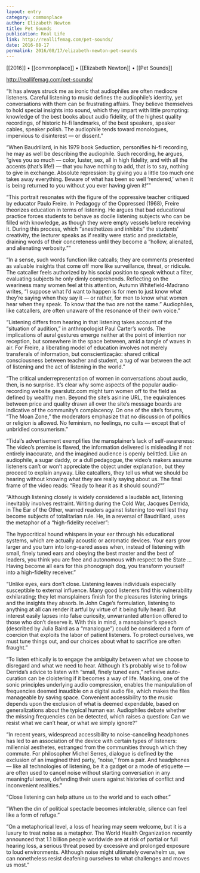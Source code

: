 ```yaml
---
layout: entry
category: commonplace
author: Elizabeth Newton
title: Pet Sounds
publication: Real Life
link: http://reallifemag.com/pet-sounds/
date: 2016-08-17
permalink: 2016/08/17/elizabeth-newton-pet-sounds
---
```


[[2016]] • [[commonplace]] • [[Elizabeth Newton]] • [[Pet Sounds]]

http://reallifemag.com/pet-sounds/

“It has always struck me as ironic that audiophiles are often mediocre listeners. Careful listening to music defines the audiophile’s identity, yet conversations with them can be frustrating affairs. They believe themselves to hold special insights into sound, which they impart with little prompting: knowledge of the best books about audio fidelity, of the highest quality recordings, of historic hi-fi landmarks, of the best speakers, speaker cables, speaker polish. The audiophile tends toward monologues, impervious to disinterest — or dissent.”

“When Baudrillard, in his 1979 book Seduction, personifies hi-fi recording, he may as well be describing the audiophile. Such recording, he argues, “gives you so much — color, luster, sex, all in high fidelity, and with all the accents (that’s life!) — that you have nothing to add, that is to say, nothing to give in exchange. Absolute repression: by giving you a little too much one takes away everything. Beware of what has been so well ‘rendered,’ when it is being returned to you without you ever having given it!””

“This portrait resonates with the figure of the oppressive teacher critiqued by educator Paulo Freire. In Pedagogy of the Oppressed (1968), Freire theorizes education in terms of listening. He argues that bad educational practice forces students to behave as docile listening subjects who can be filled with knowledge, as though they were empty vessels before receiving it. During this process, which “anesthetizes and inhibits” the students’ creativity, the lecturer speaks as if reality were static and predictable, draining words of their concreteness until they become a “hollow, alienated, and alienating verbosity.””

“In a sense, such words function like catcalls; they are comments presented as valuable insights that come off more like surveillance, threat, or ridicule. The catcaller feels authorized by his social position to speak without a filter, evaluating subjects he only dimly comprehends. Reflecting on the weariness many women feel at this attention, Autumn Whitefield-Madrano writes, “I suppose what I’d want to happen is for men to just know what they’re saying when they say it — or rather, for men to know what women hear when they speak. To know that the two are not the same.” Audiophiles, like catcallers, are often unaware of the resonance of their own voice.”

“Listening differs from hearing in that listening takes account of the “situation of audition,” in anthropologist Paul Carter’s words. The implications of aural gestures emerge neither at the point of intention nor reception, but somewhere in the space between, amid a tangle of waves in air. For Freire, a liberating model of education involves not merely transferals of information, but conscientização: shared critical consciousness between teacher and student, a tug of war between the act of listening and the act of listening in the world.”

“The critical underrepresentation of women in conversations about audio, then, is no surprise. It’s clear why some aspects of the popular audio-recording website gearslutz.com might turn women off to the field as defined by wealthy men. Beyond the site’s asinine URL, the equivalences between price and quality drawn all over the site’s message boards are indicative of the community’s complacency. On one of the site’s forums, “The Moan Zone,” the moderators emphasize that no discussion of politics or religion is allowed. No feminism, no feelings, no cults — except that of unbridled consumerism.”

“Tidal’s advertisement exemplifies the mansplainer’s lack of self-awareness: The video’s premise is flawed, the information delivered is misleading if not entirely inaccurate, and the imagined audience is openly belittled. Like an audiophile, a sugar daddy, or a dull pedagogue, the video’s makers assume listeners can’t or won’t appreciate the object under explanation, but they proceed to explain anyway. Like catcallers, they tell us what we should be hearing without knowing what they are really saying about us. The final frame of the video reads: “Ready to hear it as it should sound?””

“Although listening closely is widely considered a laudable act, listening inevitably involves restraint. Writing during the Cold War, Jacques Derrida, in The Ear of the Other, warned readers against listening too well lest they become subjects of totalitarian rule. He, in a reversal of Baudrillard, uses the metaphor of a “high-fidelity receiver”:

The hypocritical hound whispers in your ear through his educational systems, which are actually acoustic or acromatic devices. Your ears grow larger and you turn into long-eared asses when, instead of listening with small, finely tuned ears and obeying the best master and the best of leaders, you think you are free and autonomous with respect to the State … Having become all ears for this phonograph dog, you transform yourself into a high-fidelity receiver.”

“Unlike eyes, ears don’t close. Listening leaves individuals especially susceptible to external influence. Many good listeners find this vulnerability exhilarating; they let mansplainers finish for the pleasures listening brings and the insights they absorb. In John Cage’s formulation, listening to anything at all can render it artful by virtue of it being fully heard. But interest easily lapses into false curiosity, unwarranted attention offered to those who don’t deserve it. With this in mind, a mansplainer’s speech (described by Julia Baird as a “manalogue”) could be considered a form of coercion that exploits the labor of patient listeners. To protect ourselves, we must tune things out, and our choices about what to sacrifice are often fraught.”

“To listen ethically is to engage the ambiguity between what we choose to disregard and what we need to hear. Although it’s probably wise to follow Derrida’s advice to listen with “small, finely tuned ears,” reflexive auto-curation can be cloistering if it becomes a way of life. Masking, one of the sonic principles underlying audio compression, enables the manipulation of frequencies deemed inaudible on a digital audio file, which makes the files manageable by saving space. Convenient accessibility to the music depends upon the exclusion of what is deemed expendable, based on generalizations about the typical human ear. Audiophiles debate whether the missing frequencies can be detected, which raises a question: Can we resist what we can’t hear, or what we simply ignore?”

“In recent years, widespread accessibility to noise-canceling headphones has led to an association of the device with certain types of listeners: millennial aesthetes, estranged from the communities through which they commute. For philosopher Michel Serres, dialogue is defined by the exclusion of an imagined third party, “noise,” from a pair. And headphones — like all technologies of listening, be it a gadget or a mode of etiquette — are often used to cancel noise without starting conversation in any meaningful sense, defending their users against histories of conflict and inconvenient realities.”

“Close listening can help attune us to the world and to each other.”

“When the din of political spectacle becomes intolerable, silence can feel like a form of refuge.”

“On a metaphorical level, a loss of hearing may seem welcome, but it is a luxury to treat noise as a metaphor. The World Health Organization recently announced that 1.1 billion people worldwide are at risk of partial or full hearing loss, a serious threat posed by excessive and prolonged exposure to loud environments. Although noise might ultimately overwhelm us, we can nonetheless resist deafening ourselves to what challenges and moves us most.”
